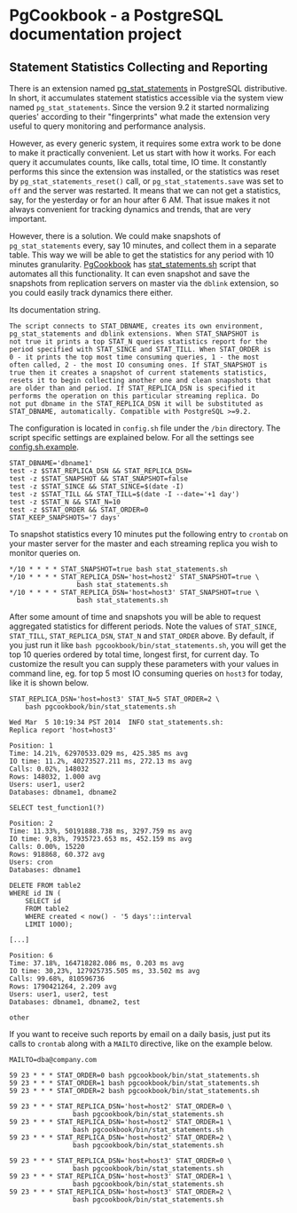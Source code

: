 # PgCookbook - a PostgreSQL documentation project

## Statement Statistics Collecting and Reporting

There is an extension named [pg_stat_statements] in PostgreSQL
distributive. In short, it accumulates statement statistics accessible
via the system view named `pg_stat_statements`. Since the version 9.2
it started normalizing queries' according to their "fingerprints" what
made the extension very useful to query monitoring and performance
analysis.

However, as every generic system, it requires some extra work to be
done to make it practically convenient. Let us start with how it
works. For each query it accumulates counts, like calls, total time,
IO time. It constantly performs this since the extension was
installed, or the statistics was reset by `pg_stat_statements_reset()`
call, or `pg_stat_statements.save` was set to `off` and the server was
restarted. It means that we can not get a statistics, say, for the
yesterday or for an hour after 6 AM. That issue makes it not always
convenient for tracking dynamics and trends, that are very important.

However, there is a solution. We could make snapshots of
`pg_stat_statements` every, say 10 minutes, and collect them in a
separate table. This way we will be able to get the statistics for any
period with 10 minutes granularity. [PgCookbook](README.md) has
[stat_statements.sh](bin/stat_statements.sh) script that automates all
this functionality. It can even snapshot and save the snapshots from
replication servers on master via the `dblink` extension, so you could
easily track dynamics there either.

Its documentation string.

    The script connects to STAT_DBNAME, creates its own environment,
    pg_stat_statements and dblink extensions. When STAT_SNAPSHOT is
    not true it prints a top STAT_N queries statistics report for the
    period specified with STAT_SINCE and STAT_TILL. When STAT_ORDER is
    0 - it prints the top most time consuming queries, 1 - the most
    often called, 2 - the most IO consuming ones. If STAT_SNAPSHOT is
    true then it creates a snapshot of current statements statistics,
    resets it to begin collecting another one and clean snapshots that
    are older than and period. If STAT_REPLICA_DSN is specified it
    performs the operation on this particular streaming replica. Do
    not put dbname in the STAT_REPLICA_DSN it will be substituted as
    STAT_DBNAME, automatically. Compatible with PostgreSQL >=9.2.

The configuration is located in `config.sh` file under the `/bin`
directory. The script specific settings are explained below. For all
the settings see [config.sh.example](bin/config.sh.example).

    STAT_DBNAME='dbname1'
    test -z $STAT_REPLICA_DSN && STAT_REPLICA_DSN=
    test -z $STAT_SNAPSHOT && STAT_SNAPSHOT=false
    test -z $STAT_SINCE && STAT_SINCE=$(date -I)
    test -z $STAT_TILL && STAT_TILL=$(date -I --date='+1 day')
    test -z $STAT_N && STAT_N=10
    test -z $STAT_ORDER && STAT_ORDER=0
    STAT_KEEP_SNAPSHOTS='7 days'

To snapshot statistics every 10 minutes put the following entry to
`crontab` on your master server for the master and each streaming
replica you wish to monitor queries on.

    */10 * * * * STAT_SNAPSHOT=true bash stat_statements.sh
    */10 * * * * STAT_REPLICA_DSN='host=host2' STAT_SNAPSHOT=true \
                     bash stat_statements.sh
    */10 * * * * STAT_REPLICA_DSN='host=host3' STAT_SNAPSHOT=true \
                     bash stat_statements.sh

After some amount of time and snapshots you will be able to request
aggregated statistics for different periods. Note the values of
`STAT_SINCE`, `STAT_TILL`, `STAT_REPLICA_DSN`, `STAT_N` and
`STAT_ORDER` above. By default, if you just run it like `bash
pgcookbook/bin/stat_statements.sh`, you will get the top 10 queries
ordered by total time, longest first, for current day. To customize
the result you can supply these parameters with your values in command
line, eg. for top 5 most IO consuming queries on `host3` for today,
like it is shown below.

    STAT_REPLICA_DSN='host=host3' STAT_N=5 STAT_ORDER=2 \
        bash pgcookbook/bin/stat_statements.sh

    Wed Mar  5 10:19:34 PST 2014  INFO stat_statements.sh:
    Replica report 'host=host3'

    Position: 1
    Time: 14.21%, 62970533.029 ms, 425.385 ms avg
    IO time: 11.2%, 40273527.211 ms, 272.13 ms avg
    Calls: 0.02%, 148032
    Rows: 148032, 1.000 avg
    Users: user1, user2
    Databases: dbname1, dbname2

    SELECT test_function1(?)

    Position: 2
    Time: 11.33%, 50191888.738 ms, 3297.759 ms avg
    IO time: 9,83%, 7935723.653 ms, 452.159 ms avg
    Calls: 0.00%, 15220
    Rows: 918868, 60.372 avg
    Users: cron
    Databases: dbname1

    DELETE FROM table2
    WHERE id IN (
        SELECT id
        FROM table2
        WHERE created < now() - '5 days'::interval
        LIMIT 1000);

    [...]

    Position: 6
    Time: 37.18%, 164718282.086 ms, 0.203 ms avg
    IO time: 30,23%, 127925735.505 ms, 33.502 ms avg
    Calls: 99.68%, 810596736
    Rows: 1790421264, 2.209 avg
    Users: user1, user2, test
    Databases: dbname1, dbname2, test

    other

If you want to receive such reports by email on a daily basis, just
put its calls to `crontab` along with a `MAILTO` directive, like on
the example below.

    MAILTO=dba@company.com
    
    59 23 * * * STAT_ORDER=0 bash pgcookbook/bin/stat_statements.sh
    59 23 * * * STAT_ORDER=1 bash pgcookbook/bin/stat_statements.sh
    59 23 * * * STAT_ORDER=2 bash pgcookbook/bin/stat_statements.sh

    59 23 * * * STAT_REPLICA_DSN='host=host2' STAT_ORDER=0 \
                    bash pgcookbook/bin/stat_statements.sh
    59 23 * * * STAT_REPLICA_DSN='host=host2' STAT_ORDER=1 \
                    bash pgcookbook/bin/stat_statements.sh
    59 23 * * * STAT_REPLICA_DSN='host=host2' STAT_ORDER=2 \
                    bash pgcookbook/bin/stat_statements.sh

    59 23 * * * STAT_REPLICA_DSN='host=host3' STAT_ORDER=0 \
                    bash pgcookbook/bin/stat_statements.sh
    59 23 * * * STAT_REPLICA_DSN='host=host3' STAT_ORDER=1 \
                    bash pgcookbook/bin/stat_statements.sh
    59 23 * * * STAT_REPLICA_DSN='host=host3' STAT_ORDER=2 \
                    bash pgcookbook/bin/stat_statements.sh

[pg_stat_statements]: http://www.postgresql.org/docs/current/static/index.html
